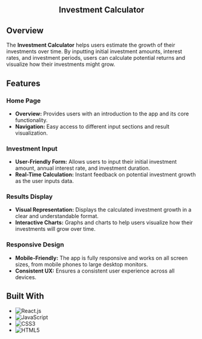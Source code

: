 <div align="center"><h2>Investment Calculator</h2></div>

## Overview

The **Investment Calculator** helps users estimate the growth of their investments over time. By inputting initial investment amounts, interest rates, and investment periods, users can calculate potential returns and visualize how their investments might grow.

## Features

### Home Page

- **Overview:** Provides users with an introduction to the app and its core functionality.
- **Navigation:** Easy access to different input sections and result visualization.

### Investment Input

- **User-Friendly Form:** Allows users to input their initial investment amount, annual interest rate, and investment duration.
- **Real-Time Calculation:** Instant feedback on potential investment growth as the user inputs data.

### Results Display

- **Visual Representation:** Displays the calculated investment growth in a clear and understandable format.
- **Interactive Charts:** Graphs and charts to help users visualize how their investments will grow over time.

### Responsive Design

- **Mobile-Friendly:** The app is fully responsive and works on all screen sizes, from mobile phones to large desktop monitors.
- **Consistent UX:** Ensures a consistent user experience across all devices.

## Built With

- ![React.js]
- ![JavaScript]
- ![CSS3]
- ![HTML5]

[React.js]: https://reactjs.org/
[JavaScript]: https://developer.mozilla.org/en-US/docs/Web/JavaScript
[CSS3]: https://developer.mozilla.org/en-US/docs/Web/CSS
[HTML5]: https://developer.mozilla.org/en-US/docs/Web/Guide/HTML/HTML5
